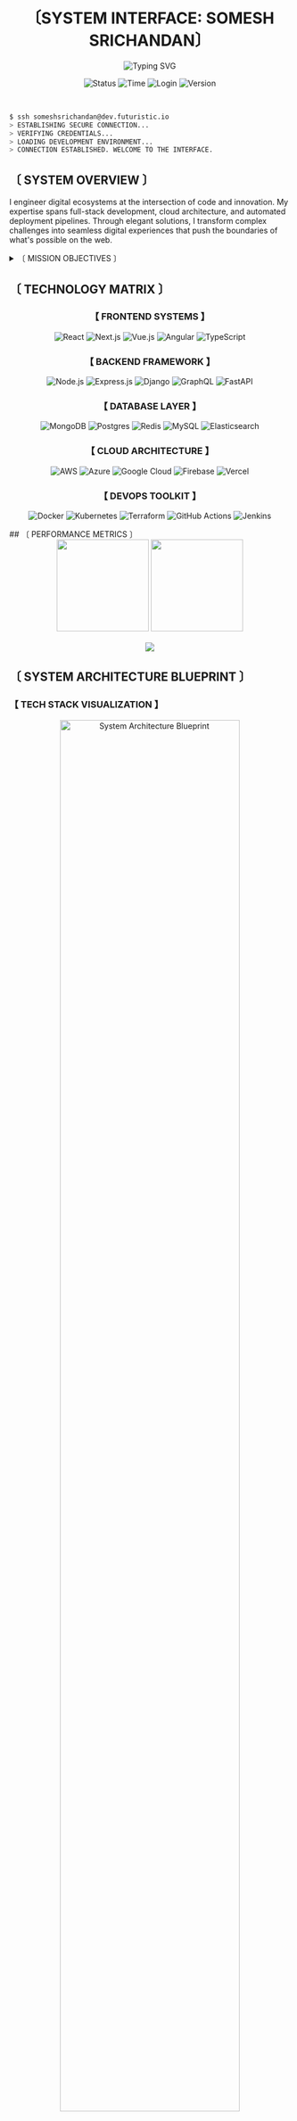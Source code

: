 <div align="center">
  
# 〔SYSTEM INTERFACE: SOMESH SRICHANDAN〕

<img src="https://readme-typing-svg.herokuapp.com?font=JetBrains+Mono&size=30&duration=3000&pause=1000&color=0CE8F7&center=true&vCenter=true&random=false&width=600&height=70&lines=FULL+STACK+DEVELOPER;CLOUD+ARCHITECT;DEVOPS+ENGINEER;WEB+INNOVATOR" alt="Typing SVG" />

![Status](https://img.shields.io/badge/STATUS-ONLINE-00ff00?style=for-the-badge&labelColor=000000)
![Time](https://img.shields.io/badge/TIMESTAMP-2025.07.17_14:10:03-00ffff?style=for-the-badge&labelColor=000000)
![Login](https://img.shields.io/badge/USER-SOMESHSRICHANDAN-ff00ff?style=for-the-badge&labelColor=000000)
![Version](https://img.shields.io/badge/SYSTEM-v9.7.3-f0f0f0?style=for-the-badge&labelColor=000000)

</div>

<br>

```bash
$ ssh someshsrichandan@dev.futuristic.io
> ESTABLISHING SECURE CONNECTION...
> VERIFYING CREDENTIALS...
> LOADING DEVELOPMENT ENVIRONMENT...
> CONNECTION ESTABLISHED. WELCOME TO THE INTERFACE.
```

## 〔 SYSTEM OVERVIEW 〕

I engineer digital ecosystems at the intersection of code and innovation. My expertise spans full-stack development, cloud architecture, and automated deployment pipelines. Through elegant solutions, I transform complex challenges into seamless digital experiences that push the boundaries of what's possible on the web.

<details>
<summary>〔 MISSION OBJECTIVES 〕</summary>

- `OBJECTIVE ALPHA`: Creating scalable, resilient web applications with cutting-edge technologies
- `OBJECTIVE BETA`: Architecting cloud-native solutions with optimal performance and security
- `OBJECTIVE GAMMA`: Implementing CI/CD pipelines for seamless, automated deployments
- `OBJECTIVE DELTA`: Developing responsive, intuitive user interfaces with next-gen frameworks
- `OBJECTIVE EPSILON`: Contributing to open-source evolution of web technologies
</details>

## 〔 TECHNOLOGY MATRIX 〕

<div align="center">

### 【 FRONTEND SYSTEMS 】
![React](https://img.shields.io/badge/react-%2320232a.svg?style=for-the-badge&logo=react&logoColor=%2361DAFB)
![Next.js](https://img.shields.io/badge/Next-black?style=for-the-badge&logo=next.js&logoColor=white)
![Vue.js](https://img.shields.io/badge/vuejs-%2335495e.svg?style=for-the-badge&logo=vuedotjs&logoColor=%234FC08D)
![Angular](https://img.shields.io/badge/angular-%23DD0031.svg?style=for-the-badge&logo=angular&logoColor=white)
![TypeScript](https://img.shields.io/badge/typescript-%23007ACC.svg?style=for-the-badge&logo=typescript&logoColor=white)

### 【 BACKEND FRAMEWORK 】
![Node.js](https://img.shields.io/badge/node.js-6DA55F?style=for-the-badge&logo=node.js&logoColor=white)
![Express.js](https://img.shields.io/badge/express.js-%23404d59.svg?style=for-the-badge&logo=express&logoColor=%2361DAFB)
![Django](https://img.shields.io/badge/django-%23092E20.svg?style=for-the-badge&logo=django&logoColor=white)
![GraphQL](https://img.shields.io/badge/-GraphQL-E10098?style=for-the-badge&logo=graphql&logoColor=white)
![FastAPI](https://img.shields.io/badge/FastAPI-005571?style=for-the-badge&logo=fastapi)

### 【 DATABASE LAYER 】
![MongoDB](https://img.shields.io/badge/MongoDB-%234ea94b.svg?style=for-the-badge&logo=mongodb&logoColor=white)
![Postgres](https://img.shields.io/badge/postgres-%23316192.svg?style=for-the-badge&logo=postgresql&logoColor=white)
![Redis](https://img.shields.io/badge/redis-%23DD0031.svg?style=for-the-badge&logo=redis&logoColor=white)
![MySQL](https://img.shields.io/badge/mysql-%2300f.svg?style=for-the-badge&logo=mysql&logoColor=white)
![Elasticsearch](https://img.shields.io/badge/-Elasticsearch-005571?style=for-the-badge&logo=elasticsearch&logoColor=white)

### 【 CLOUD ARCHITECTURE 】
![AWS](https://img.shields.io/badge/AWS-%23FF9900.svg?style=for-the-badge&logo=amazon-aws&logoColor=white)
![Azure](https://img.shields.io/badge/azure-%230072C6.svg?style=for-the-badge&logo=microsoftazure&logoColor=white)
![Google Cloud](https://img.shields.io/badge/GoogleCloud-%234285F4.svg?style=for-the-badge&logo=google-cloud&logoColor=white)
![Firebase](https://img.shields.io/badge/firebase-%23039BE5.svg?style=for-the-badge&logo=firebase)
![Vercel](https://img.shields.io/badge/vercel-%23000000.svg?style=for-the-badge&logo=vercel&logoColor=white)

### 【 DEVOPS TOOLKIT 】
![Docker](https://img.shields.io/badge/docker-%230db7ed.svg?style=for-the-badge&logo=docker&logoColor=white)
![Kubernetes](https://img.shields.io/badge/kubernetes-%23326ce5.svg?style=for-the-badge&logo=kubernetes&logoColor=white)
![Terraform](https://img.shields.io/badge/terraform-%235835CC.svg?style=for-the-badge&logo=terraform&logoColor=white)
![GitHub Actions](https://img.shields.io/badge/github%20actions-%232671E5.svg?style=for-the-badge&logo=githubactions&logoColor=white)
![Jenkins](https://img.shields.io/badge/jenkins-%232C5263.svg?style=for-the-badge&logo=jenkins&logoColor=white)

</div>
<!--
## 〔 PROJECT DEPLOYMENTS 〕
<!--
<div align="center">
  <table border="0" cellspacing="0" cellpadding="0">
    <tr>
      <td width="50%" align="center">
        <h3 align="center">〔 ORBIT-UI 〕</h3>
        <a href="https://github.com/someshsrichandan/orbit-ui" target="_blank">
          <img src="https://via.placeholder.com/400x225/0a192f/00ffff?text=ORBIT-UI" width="100%" alt="Orbit UI"/>
        </a>
        <p align="center">
          Futuristic component library with advanced animations and dark mode
        </p>
        <p align="center">
          <code>#React</code> <code>#TypeScript</code> <code>#Framer-Motion</code> <code>#Storybook</code>
        </p>
      </td>
      <td width="50%" align="center">
        <h3 align="center">〔 PULSE-API 〕</h3>
        <a href="https://github.com/someshsrichandan/pulse-api" target="_blank">
          <img src="https://via.placeholder.com/400x225/0a192f/00ffff?text=PULSE-API" width="100%" alt="Pulse API"/>
        </a>
        <p align="center">
          High-performance RESTful API with real-time data synchronization
        </p>
        <p align="center">
          <code>#Node.js</code> <code>#Express</code> <code>#Socket.IO</code> <code>#MongoDB</code>
        </p>
      </td>
    </tr>
    <tr>
      <td width="50%" align="center">
        <h3 align="center">〔 STELLAR-DASH 〕</h3>
        <a href="https://github.com/someshsrichandan/stellar-dash" target="_blank">
          <img src="https://via.placeholder.com/400x225/0a192f/00ffff?text=STELLAR-DASH" width="100%" alt="Stellar Dashboard"/>
        </a>
        <p align="center">
          Interactive analytics dashboard with 3D data visualization
        </p>
        <p align="center">
          <code>#Vue.js</code> <code>#D3.js</code> <code>#Three.js</code> <code>#GraphQL</code>
        </p>
      </td>
      <td width="50%" align="center">
        <h3 align="center">〔 NOVA-DEPLOY 〕</h3>
        <a href="https://github.com/someshsrichandan/nova-deploy" target="_blank">
          <img src="https://via.placeholder.com/400x225/0a192f/00ffff?text=NOVA-DEPLOY" width="100%" alt="Nova Deploy"/>
        </a>
        <p align="center">
          One-click deployment platform with infrastructure-as-code
        </p>
        <p align="center">
          <code>#Docker</code> <code>#Kubernetes</code> <code>#Terraform</code> <code>#GitOps</code>
        </p>
      </td>
    </tr>
    <tr>
      <td width="50%" align="center">
        <h3 align="center">〔 WARP-COMMERCE 〕</h3>
        <a href="https://github.com/someshsrichandan/warp-commerce" target="_blank">
          <img src="https://via.placeholder.com/400x225/0a192f/00ffff?text=WARP-COMMERCE" width="100%" alt="Warp Commerce"/>
        </a>
        <p align="center">
          Blazing-fast e-commerce platform with headless architecture
        </p>
        <p align="center">
          <code>#Next.js</code> <code>#Strapi</code> <code>#Stripe</code> <code>#AWS</code>
        </p>
      </td>
      <td width="50%" align="center">
        <h3 align="center">〔 ECHO-CHAT 〕</h3>
        <a href="https://github.com/someshsrichandan/echo-chat" target="_blank">
          <img src="https://via.placeholder.com/400x225/0a192f/00ffff?text=ECHO-CHAT" width="100%" alt="Echo Chat"/>
        </a>
        <p align="center">
          Real-time chat application with end-to-end encryption
        </p>
        <p align="center">
          <code>#WebSockets</code> <code>#React</code> <code>#Firebase</code> <code>#WebRTC</code>
        </p>
      </td>
    </tr>
  </table>
</div>
-->
<!--
<div align="center">
  <p><i>⚠️ Note: Project images are placeholders. Replace with your actual project visuals.</i></p>
</div>
-->
## 〔 PERFORMANCE METRICS 〕

<div align="center">
  <img height="165" src="https://github-readme-stats.vercel.app/api?username=someshsrichandan&show_icons=true&theme=radical&bg_color=0D1117&title_color=00FFFF&text_color=FFFFFF&icon_color=FF00FF&border_color=00FFFF" />
  <img height="165" src="https://github-readme-streak-stats.herokuapp.com/?user=someshsrichandan&theme=black-ice&background=0D1117&stroke=00FFFF&ring=FF00FF&fire=00FFFF&currStreakNum=FFFFFF&sideNums=00FFFF&currStreakLabel=FF00FF&sideLabels=FFFFFF&dates=FFFFFF&border=00FFFF" />
</div>

<br>

<div align="center">
  <img src="https://github-profile-trophy.vercel.app/?username=someshsrichandan&theme=radical&no-frame=true&no-bg=true&column=7&title=Repositories,Commits,PullRequest,Followers,Stars,Issues" />
</div>

## 〔 SYSTEM ARCHITECTURE BLUEPRINT 〕

### 【 TECH STACK VISUALIZATION 】

<div align="center">
  <img src="https://via.placeholder.com/800x400/0a192f/00ffff?text=SYSTEM+ARCHITECTURE" width="80%" alt="System Architecture Blueprint"/>
</div>

```
$ architecture --render --view=comprehensive
> Generating architecture diagram...
> Mapping system components...
> Calculating system dependencies...
> Optimizing for scalability analysis...
> BLUEPRINT COMPLETE - Displaying architecture
```

<details>
<summary>【 VIEW ARCHITECTURE CODE 】</summary>

```yaml
# System Architecture Blueprint
# High-level architecture for modern web applications

version: '1.0'

system:
  name: "Cloud-Native Web Platform"
  description: "A scalable, resilient, and secure architecture for modern web applications"
  author: "Somesh Srichandan"
  last_updated: "2025-07-17"

frontend:
  framework: "React / Next.js"
  state_management:
    - "Redux Toolkit"
    - "React Context API"
  styling:
    - "Tailwind CSS"
    - "Styled Components"
  optimization:
    - "Code Splitting"
    - "Lazy Loading"
    - "Static Site Generation"
    - "Incremental Static Regeneration"
  testing:
    - "Jest"
    - "React Testing Library"
    - "Cypress"

backend:
  api:
    - type: "REST"
      framework: "Express.js"
    - type: "GraphQL"
      framework: "Apollo Server"
  authentication:
    service: "Custom JWT Implementation"
    providers:
      - "OAuth 2.0"
      - "OpenID Connect"
  middleware:
    - "Request Validation"
    - "Rate Limiting"
    - "Compression"
    - "CORS"
  testing:
    - "Mocha"
    - "Chai"
    - "Supertest"

database:
  primary:
    type: "MongoDB"
    deployment: "Atlas Cluster"
    sharding: true
    replication: true
  cache:
    type: "Redis"
    deployment: "ElastiCache"
  search:
    type: "Elasticsearch"
    deployment: "Elastic Cloud"

infrastructure:
  cloud_provider: "AWS"
  compute:
    - service: "ECS Fargate"
      purpose: "Containerized Services"
    - service: "Lambda"
      purpose: "Serverless Functions"
  storage:
    - service: "S3"
      purpose: "Static Assets & Backups"
    - service: "EFS"
      purpose: "Shared File Storage"
  cdn:
    service: "CloudFront"
    purpose: "Global Content Delivery"
  networking:
    - service: "VPC"
      components:
        - "Private Subnets"
        - "Public Subnets"
        - "NAT Gateways"
    - service: "API Gateway"
      purpose: "API Management"

devops:
  ci_cd:
    platform: "GitHub Actions"
    stages:
      - name: "Build"
        steps:
          - "Code Linting"
          - "Unit Tests"
          - "Build Artifacts"
      - name: "Test"
        steps:
          - "Integration Tests"
          - "E2E Tests"
          - "Security Scans"
      - name: "Deploy"
        steps:
          - "Infrastructure Provisioning"
          - "Blue/Green Deployment"
          - "Post-deployment Tests"
  infrastructure_as_code:
    - "Terraform"
    - "AWS CDK"
  monitoring:
    - service: "Prometheus"
      purpose: "Metrics Collection"
    - service: "Grafana"
      purpose: "Metrics Visualization"
    - service: "ELK Stack"
      purpose: "Log Management"
    - service: "Datadog"
      purpose: "Application Performance Monitoring"
  security:
    - "AWS WAF"
    - "AWS Shield"
    - "AWS Security Hub"
    - "OWASP Top 10 Mitigations"
    - "Data Encryption at Rest and in Transit"

scalability:
  strategies:
    - "Horizontal Scaling"
    - "Vertical Scaling"
    - "Load Balancing"
    - "Database Sharding"
    - "Caching Strategies"
    - "CDN Implementation"
    - "Microservices Architecture"
  auto_scaling:
    metrics:
      - "CPU Utilization"
      - "Memory Usage"
      - "Request Count"
      - "Response Time"

resilience:
  strategies:
    - "Multi-AZ Deployment"
    - "Multi-Region Failover"
    - "Disaster Recovery Plan"
    - "Automated Backups"
    - "Circuit Breakers"
    - "Rate Limiting"
    - "Retry Mechanisms with Exponential Backoff"
  chaos_engineering:
    tools:
      - "Chaos Monkey"
      - "Gremlin"

# End of architecture blueprint
```
</details>

<div align="center">
  <p>This architecture blueprint represents my approach to building scalable, cloud-native web applications with a focus on performance, security, and maintainability.</p>
</div>
<!--
## 〔 PROFESSIONAL TIMELINE 〕
<!--
### 【 CAREER PROGRESSION 】
<!--
<div align="center">
  <table border="0" cellspacing="0" cellpadding="0">
    <tr>
      <td width="150" align="right"><b><span style="color: #FF00FF;">2025</span></b></td>
      <td width="20"></td>
      <td>
        <h4>Senior Cloud Architect</h4>
        <p>Leading cloud transformation initiatives and implementing cutting-edge serverless architectures for enterprise clients.</p>
      </td>
    </tr>
    <tr><td colspan="3" height="20"></td></tr>
    <tr>
      <td width="150" align="right"><b><span style="color: #FF00FF;">2023-2025</span></b></td>
      <td width="20"></td>
      <td>
        <h4>DevOps Team Lead</h4>
        <p>Orchestrated CI/CD pipelines and infrastructure automation, reducing deployment time by 75% and increasing release frequency.</p>
      </td>
    </tr>
    <tr><td colspan="3" height="20"></td></tr>
    <tr>
      <td width="150" align="right"><b><span style="color: #FF00FF;">2021-2023</span></b></td>
      <td width="20"></td>
      <td>
        <h4>Full Stack Developer</h4>
        <p>Developed and maintained modern web applications using React, Node.js, and AWS cloud services.</p>
      </td>
    </tr>
    <tr><td colspan="3" height="20"></td></tr>
    <tr>
      <td width="150" align="right"><b><span style="color: #FF00FF;">2019-2021</span></b></td>
      <td width="20"></td>
      <td>
        <h4>Frontend Engineer</h4>
        <p>Created responsive, accessible user interfaces and implemented state management solutions for complex web applications.</p>
      </td>
    </tr>
  </table>
</div>
-->
## 〔 COMMUNICATION CHANNELS 〕

<div align="center">
  <a href="mailto:someshsrichandan@gmail.com">
    <img src="https://img.shields.io/badge/SECURE-MESSAGE-00FFFF?style=for-the-badge&logo=gmail&logoColor=white&labelColor=black" />
  </a>
  <a href="https://linkedin.com/in/someshsrichandan">
    <img src="https://img.shields.io/badge/PROFESSIONAL-NETWORK-0077B5?style=for-the-badge&logo=linkedin&logoColor=white&labelColor=black" />
  </a>
  <a href="https://x.com/me__somesh">
    <img src="https://img.shields.io/badge/STATUS-UPDATES-1DA1F2?style=for-the-badge&logo=twitter&logoColor=white&labelColor=black" />
  </a>
  <a href="https://github.com/someshsrichandan">
    <img src="https://img.shields.io/badge/CODE-REPOSITORY-FF00FF?style=for-the-badge&logo=github&logoColor=white&labelColor=black" />
  </a>
</div>

<br>

<div align="center">
  
## 〔 SYSTEM SIGNATURE 〕

```
CONNECTION SECURE :: SESSION ACTIVE
SYSTEM VERSION: 9.7.3-stable
TIMESTAMP: 2025-07-17 14:10:03 UTC
USER: SOMESHSRICHANDAN
SIGNATURE VERIFICATION COMPLETE
```

<img src="https://capsule-render.vercel.app/api?type=waving&color=gradient&customColorList=6,11,20&height=120&section=footer&animation=twinkling&fontColor=FFFFFF&fontSize=16&fontAlign=50&descAlign=50&descAlignY=80" />

</div>
